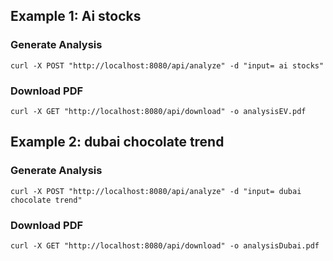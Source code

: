 ## Example 1: Ai stocks

### Generate Analysis
   ``
   curl -X POST "http://localhost:8080/api/analyze" -d "input= ai stocks"
   ``
### Download PDF
   ``curl -X GET "http://localhost:8080/api/download" -o analysisEV.pdf
    ``

## Example 2: dubai chocolate trend

### Generate Analysis
``
curl -X POST "http://localhost:8080/api/analyze" -d "input= dubai chocolate trend"
``
### Download PDF
``
curl -X GET "http://localhost:8080/api/download" -o analysisDubai.pdf
``



